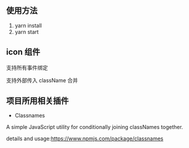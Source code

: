 
## 使用方法

1. yarn install
2. yarn start

## icon 组件

支持所有事件绑定

支持外部传入 className 合并


## 项目所用相关插件

- Classnames

A simple JavaScript utility for conditionally joining classNames together.

details and usage:https://www.npmjs.com/package/classnames


